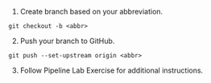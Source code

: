 1. Create branch based on your abbreviation. 
``` console
git checkout -b <abbr>
```
2. Push your branch to GitHub.
``` console
git push --set-upstream origin <abbr>
```
3. Follow Pipeline Lab Exercise for additional instructions.
